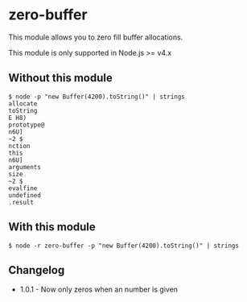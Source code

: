 # zero-buffer
This module allows you to zero fill buffer allocations.

This module is only supported in Node.js >= v4.x

## Without this module

    $ node -p "new Buffer(4200).toString()" | strings
    allocate
    toString
    E H8)
    prototype@
    n6U]
    ~2 $
    nction
    this
    n6U]
    arguments
    size
    ~2 $
    evalfine
    undefined
    .result

## With this module

    $ node -r zero-buffer -p "new Buffer(4200).toString()" | strings

## Changelog

* 1.0.1 - Now only zeros when an number is given

